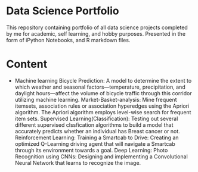 # Data Science Portfolio
This repository containing portfolio of all data science projects completed by me for academic, self learning, and hobby purposes. Presented in the form of iPython Notebooks, and R markdown files.
# Content
 - Machine learning
   Bicycle Prediction: A model to determine the extent to which weather and seasonal factors—temperature, precipitation, and daylight hours—affect the volume of bicycle traffic through this corridor utilizing machine learning.
  Market-Basket-analysis: Mine frequent itemsets, association rules or association hyperedges using the Apriori algorithm. The Apriori    algorithm employs level-wise search for frequent item sets.
  Supervised Learning(Classification): Testing out several different supervised clssfication algorithms to build a model that accurately predicts whether an individual has Breast cancer or not.
  Reinforcement Learning: Training a Smartcab to Drive: Creating an optimized Q-Learning driving agent that will navigate a Smartcab  through its environment towards a goal.
  Deep Learning: Photo Recognition using CNNs: Designing and implementing a Convolutional Neural Network that learns to recognize the image.
